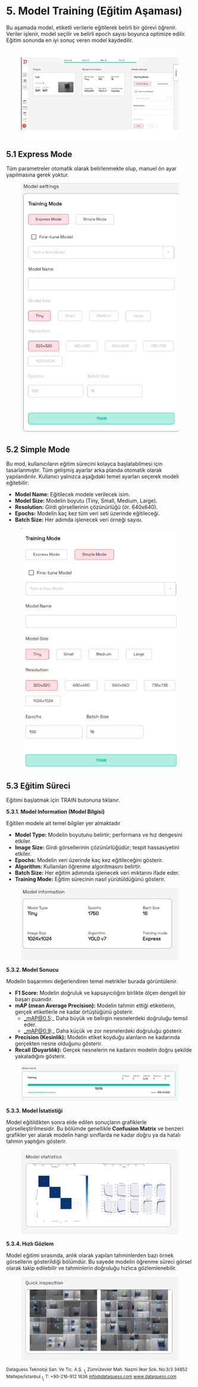 # 5. Model Training (Eğitim Aşaması)

Bu aşamada model, etiketli verilerle eğitilerek belirli bir görevi öğrenir. Veriler işlenir, model seçilir ve belirli epoch sayısı boyunca optimize edilir. Eğitim sonunda en iyi sonuç veren model kaydedilir.

<figure><img src=".gitbook/assets/10.jpg" alt=""><figcaption></figcaption></figure>

## 5.1 Express Mode

Tüm parametreler otomatik olarak belirlenmekte olup, manuel ön ayar yapılmasına gerek yoktur.

<figure><img src=".gitbook/assets/image (8).png" alt=""><figcaption></figcaption></figure>

## 5.2 Simple Mode

Bu mod, kullanıcıların eğitim sürecini kolayca başlatabilmesi için tasarlanmıştır. Tüm gelişmiş ayarlar arka planda otomatik olarak yapılandırılır. Kullanıcı yalnızca aşağıdaki temel ayarları seçerek modeli eğitebilir:

* **Model Name:** Eğitilecek modele verilecek isim.
* **Model Size:** Modelin boyutu (Tiny, Small, Medium, Large).
* **Resolution:** Girdi görsellerinin çözünürlüğü (ör. 640x640).
* **Epochs:** Modelin kaç kez tüm veri seti üzerinde eğitileceği.
* **Batch Size:** Her adımda işlenecek veri örneği sayısı.

<figure><img src=".gitbook/assets/image (9).png" alt=""><figcaption></figcaption></figure>

## 5.3 Eğitim Süreci

Eğitimi başlatmak için TRAIN butonuna tıklanır.

**5.3.1. Model Information (Model Bilgisi)**

Eğitilen modele ait temel bilgiler yer almaktadır

* **Model Type:** Modelin boyutunu belirtir; performans ve hız dengesini etkiler.
* **Image Size:** Girdi görsellerinin çözünürlüğüdür; tespit hassasiyetini etkiler.
* **Epochs:** Modelin veri üzerinde kaç kez eğitileceğini gösterir.
* **Algorithm:** Kullanılan öğrenme algoritmasını belirtir.
* **Batch Size:** Her eğitim adımında işlenecek veri miktarını ifade eder.
* **Training Mode:** Eğitim sürecinin nasıl yürütüldüğünü gösterir.

<figure><img src=".gitbook/assets/image (10).png" alt=""><figcaption></figcaption></figure>

**5.3.2. Model Sonucu**

Modelin başarımını değerlendiren temel metrikler burada görüntülenir.

* **F1 Score:** Modelin doğruluk ve kapsayıcılığını birlikte ölçen dengeli bir başarı puanıdır.
* **mAP (mean Average Precision):** Modelin tahmin ettiği etiketlerin, gerçek etiketlerle ne kadar örtüştüğünü gösterir.
  * _mAP@0.5:_ Daha büyük ve belirgin nesnelerdeki doğruluğu temsil eder.
  * _mAP@0.9:_ Daha küçük ve zor nesnelerdeki doğruluğu gösterir.
* **Precision (Kesinlik):** Modelin etiket koyduğu alanların ne kadarında gerçekten nesne olduğunu gösterir.
* **Recall (Duyarlılık):** Gerçek nesnelerin ne kadarını modelin doğru şekilde yakaladığını gösterir.

<figure><img src=".gitbook/assets/image (15).png" alt=""><figcaption></figcaption></figure>

**5.3.3. Model İstatistiği**

Model eğitildikten sonra elde edilen sonuçların grafiklerle görselleştirilmesidir. Bu bölümde genellikle **Confusion Matrix** ve benzeri grafikler yer alarak modelin hangi sınıflarda ne kadar doğru ya da hatalı tahmin yaptığını gösterir.

<figure><img src=".gitbook/assets/image (13).png" alt=""><figcaption></figcaption></figure>

**5.3.4. Hızlı Gözlem**

Model eğitimi sırasında, anlık olarak yapılan tahminlerden bazı örnek görsellerin gösterildiği bölümdür. Bu sayede modelin öğrenme süreci görsel olarak takip edilebilir ve tahminlerin doğruluğu hızlıca gözlemlenebilir.

<figure><img src=".gitbook/assets/image (14).png" alt=""><figcaption></figcaption></figure>



<sup>Dataguess Teknoloji San. Ve Tic. A.Ş.</sup>
\ <sup>Zümrütevler Mah. Nazmi İlker Sok. No:3/3 34852 Maltepe/İstanbul</sup>
\ <sup>T: +90-216-912 1636 info@dataguess.com www.dataguess.com</sup>
